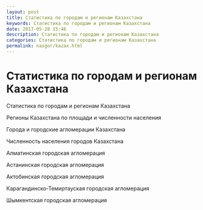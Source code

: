 ```yaml
---
layout: post
title: Статистика по городам и регионам Казахстана
keywords: Статистика по городам и регионам Казахстана
date: 2017-05-28 15:46
description: Статистика по городам и регионам Казахстана
categories: Статистика по городам и регионам Казахстана
permalink: nasgor/kazax.html
---
```


# Статистика по городам и регионам Казахстана




Статистика по городам и регионам Казахстана



Регионы Казахстана по площади и численности населения




Города и городские агломерации Казахстана



Численность населения городов Казахстана


Алматинская городская агломерация


Астанинская городская агломерация


Актобинская городская агломерация


Карагандинско-Темиртауская городская агломерация 


Шымкентская городская агломерация




			
			

